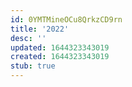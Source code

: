 ```yaml
---
id: 0YMTMineOCu8QrkzCD9rn
title: '2022'
desc: ''
updated: 1644323343019
created: 1644323343019
stub: true
---
```


